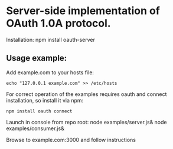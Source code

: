 Server-side implementation of OAuth 1.0A protocol.
==================================================

Installation:
    npm install oauth-server



Usage example:
--------------

Add example.com to your hosts file: 

    echo "127.0.0.1	example.com" >> /etc/hosts

For correct operation of the examples requires oauth and connect installation, so install it via npm:

    npm install oauth connect    

Launch in console from repo root:
    node examples/server.js&
    node examples/consumer.js&

Browse to example.com:3000 and follow instructions


